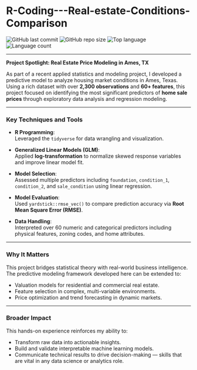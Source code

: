 # R-Coding---Real-estate-Conditions-Comparison

![GitHub last commit](https://img.shields.io/github/last-commit/CanyenPalmer/R-Coding---Real-estate-Conditions-Comparison)
![GitHub repo size](https://img.shields.io/github/repo-size/CanyenPalmer/R-Coding---Real-estate-Conditions-Comparison)
![Top language](https://img.shields.io/github/languages/top/CanyenPalmer/R-Coding---Real-estate-Conditions-Comparison)
![Language count](https://img.shields.io/github/languages/count/CanyenPalmer/R-Coding---Real-estate-Conditions-Comparison)

---
**Project Spotlight: Real Estate Price Modeling in Ames, TX**

As part of a recent applied statistics and modeling project, I developed a predictive model to analyze housing market conditions in Ames, Texas. Using a rich dataset with over **2,300 observations** and **60+ features**, this project focused on identifying the most significant predictors of **home sale prices** through exploratory data analysis and regression modeling.

---

### Key Techniques and Tools

* **R Programming**:  
  Leveraged the `tidyverse` for data wrangling and visualization.

* **Generalized Linear Models (GLM)**:  
  Applied **log-transformation** to normalize skewed response variables and improve linear model fit.

* **Model Selection**:  
  Assessed multiple predictors including `foundation`, `condition_1`, `condition_2`, and `sale_condition` using linear regression.

* **Model Evaluation**:  
  Used `yardstick::rmse_vec()` to compare prediction accuracy via **Root Mean Square Error (RMSE)**.

* **Data Handling**:  
  Interpreted over 60 numeric and categorical predictors including physical features, zoning codes, and home attributes.

---

### Why It Matters

This project bridges statistical theory with real-world business intelligence. The predictive modeling framework developed here can be extended to:

* Valuation models for residential and commercial real estate.  
* Feature selection in complex, multi-variable environments.  
* Price optimization and trend forecasting in dynamic markets.  

---

### Broader Impact

This hands-on experience reinforces my ability to:

* Transform raw data into actionable insights.  
* Build and validate interpretable machine learning models.  
* Communicate technical results to drive decision-making — skills that are vital in any data science or analytics role.  
